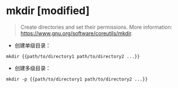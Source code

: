 # mkdir [modified]

> Create directories and set their permissions.
> More information: <https://www.gnu.org/software/coreutils/mkdir>.

- 创建单级目录：

`mkdir {{path/to/directory1 path/to/directory2 ...}}`

- 创建多级目录：

`mkdir -p {{path/to/directory1 path/to/directory2 ...}}`

